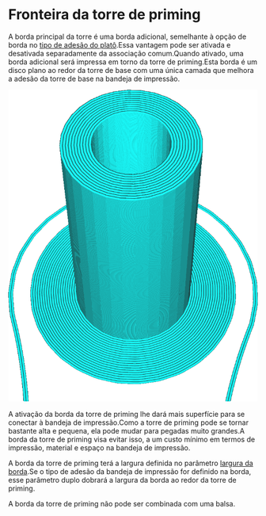 Fronteira da torre de priming
====
A borda principal da torre é uma borda adicional, semelhante à opção de borda no [tipo de adesão do platô](../plataform_adhiction/adesion_type.md).Essa vantagem pode ser ativada e desativada separadamente da associação comum.Quando ativado, uma borda adicional será impressa em torno da torre de priming.Esta borda é um disco plano ao redor da torre de base com uma única camada que melhora a adesão da torre de base na bandeja de impressão.

![A associação está definida como a saia, mas sempre há uma borda ao redor da torre de priming](../../../articles/images/prime_tower_brim_enable.png)

A ativação da borda da torre de priming lhe dará mais superfície para se conectar à bandeja de impressão.Como a torre de priming pode se tornar bastante alta e pequena, ela pode mudar para pegadas muito grandes.A borda da torre de priming visa evitar isso, a um custo mínimo em termos de impressão, material e espaço na bandeja de impressão.

A borda da torre de priming terá a largura definida no parâmetro [largura da borda](../plataform_adhiction/Brim_width.md).Se o tipo de adesão da bandeja de impressão for definido na borda, esse parâmetro duplo dobrará a largura da borda ao redor da torre de priming.

A borda da torre de priming não pode ser combinada com uma balsa.
